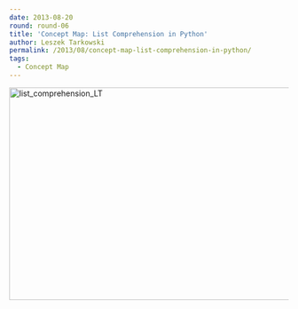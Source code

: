 ```yaml
---
date: 2013-08-20
round: round-06
title: 'Concept Map: List Comprehension in Python'
author: Leszek Tarkowski
permalink: /2013/08/concept-map-list-comprehension-in-python/
tags:
  - Concept Map
---
```

[<img src="http://teaching.software-carpentry.org/wp-content/uploads/2013/08/list_comprehension_LT-1024x555.jpg" alt="list_comprehension_LT" width="707" height="383" class="aligncenter size-large wp-image-3972" />][1]

 [1]: http://teaching.software-carpentry.org/wp-content/uploads/2013/08/list_comprehension_LT.jpg
